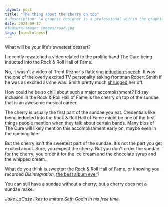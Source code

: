 ```yaml
---
layout: post
title: "The thing about the cherry on top"
# description: "A graphic designer is a professional within the graphic design and graphic arts industry."
date: 2024-09-17
#feature_image: images/road.jpg
tags: [mindfulness]
---
```


What will be your life's sweetest dessert? <!--more-->

I recently rewatched a video related to the prolific band The Cure being inducted into the Rock & Roll Hall of Fame.

No, it wasn't a video of Trent Reznor's flattering [induction speech](https://www.youtube.com/watch?v=6xpyxh1Q0ZI&pp=ygUjdGhlIGN1cmUgcm9jayBhbmQgcm9sbCBoYWxsIG9mIGZhbWU%3D). It was the one of the overly excited TV personality asking frontman Robert Smith if he was as excited as she was. Smith pretty much [shrugged](https://www.youtube.com/watch?v=houFuiYrEi0&pp=ygUtdGhlIGN1cmUgcm9jayBhbmQgcm9sbCBoYWxsIG9mIGZhbWUgaW50ZXJ2aWV3) her off.

How could he be so chill about such a major accomplishment? I'd say inclusion in the Rock & Roll Hall of Fame is the cherry on top of the sundae that is an awesome musical career.

The cherry is usually the first part of the sundae you eat. Credentials like being inducted into the Rock & Roll Hall of Fame might be one of the first things people mention when they talk about certain bands. Many bios of The Cure will likely mention this accomplishment early on, maybe even in the opening line. 

But the cherry isn't the sweetest part of the sundae. It's not the part you get excited about. Sure, you expect the cherry. But you don't order the sundae for the cherry; you order it for the ice cream and the chocolate syrup and the whipped cream.

What do you think is sweeter: the Rock & Roll Hall of Fame, or knowing you recorded *Disintegration*, [the best album ever](https://www.youtube.com/watch?v=X_tFkXgRgQc)?

You can still have a sundae without a cherry; but a cherry does not a sundae make.

*Jake LaCaze likes to imitate Seth Godin in his free time.*

